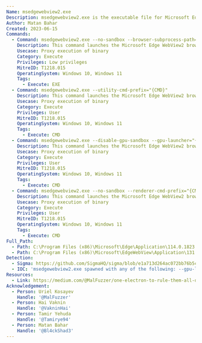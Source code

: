```yaml
---
Name: msedgewebview2.exe
Description: msedgewebview2.exe is the executable file for Microsoft Edge WebView2, which is a web browser control used by applications to display web content.
Author: Matan Bahar
Created: 2023-06-15
Commands:
  - Command: msedgewebview2.exe --no-sandbox --browser-subprocess-path="{PATH_ABSOLUTE:.exe}"
    Description: This command launches the Microsoft Edge WebView2 browser control without sandboxing and will spawn the specified executable as its subprocess.
    Usecase: Proxy execution of binary
    Category: Execute
    Privileges: Low privileges
    MitreID: T1218.015
    OperatingSystem: Windows 10, Windows 11
    Tags:
      - Execute: EXE
  - Command: msedgewebview2.exe --utility-cmd-prefix="{CMD}"
    Description: This command launches the Microsoft Edge WebView2 browser control without sandboxing and will spawn the specified command as its subprocess.
    Usecase: Proxy execution of binary
    Category: Execute
    Privileges: User
    MitreID: T1218.015
    OperatingSystem: Windows 10, Windows 11
    Tags:
      - Execute: CMD
  - Command: msedgewebview2.exe --disable-gpu-sandbox --gpu-launcher="{CMD}"
    Description: This command launches the Microsoft Edge WebView2 browser control without sandboxing and will spawn the specified command as its subprocess.
    Usecase: Proxy execution of binary
    Category: Execute
    Privileges: User
    MitreID: T1218.015
    OperatingSystem: Windows 10, Windows 11
    Tags:
      - Execute: CMD
  - Command: msedgewebview2.exe --no-sandbox --renderer-cmd-prefix="{CMD}"
    Description: This command launches the Microsoft Edge WebView2 browser control without sandboxing and will spawn the specified command as its subprocess.
    Usecase: Proxy execution of binary
    Category: Execute
    Privileges: User
    MitreID: T1218.015
    OperatingSystem: Windows 10, Windows 11
    Tags:
      - Execute: CMD
Full_Path:
  - Path: C:\Program Files (x86)\Microsoft\Edge\Application\114.0.1823.43\msedgewebview2.exe
  - Path: C:\Program Files (x86)\Microsoft\EdgeWebView\Application\131.0.2903.70\msedgewebview2.exe
Detection:
  - Sigma: https://github.com/SigmaHQ/sigma/blob/e1a713d264ac072bb76b5c4e5f41315a015d3f41/rules/windows/process_creation/proc_creation_win_susp_electron_execution_proxy.yml
  - IOC: 'msedgewebview2.exe spawned with any of the following: --gpu-launcher, --utility-cmd-prefix, --renderer-cmd-prefix, --browser-subprocess-path'
Resources:
  - Link: https://medium.com/@MalFuzzer/one-electron-to-rule-them-all-dc2e9b263daf
Acknowledgement:
  - Person: Uriel Kosayev
    Handle: '@MalFuzzer'
  - Person: Hai Vaknin
    Handle: '@VakninHai'
  - Person: Tamir Yehuda
    Handle: '@Tamirye94'
  - Person: Matan Bahar
    Handle: '@Bl4ckShad3'
---
```

